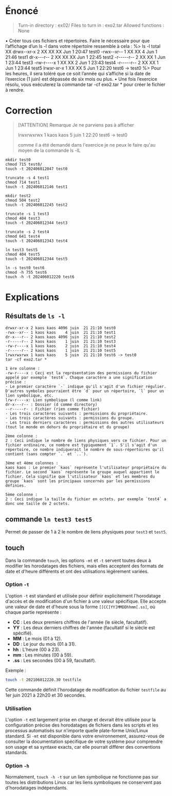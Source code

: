 
# Énoncé
> Turn-in directory : ex02/
> Files to turn in : exo2.tar
> Allowed functions : None

• Créer tous ces fichiers et répertoires. Faire le nécessaire pour que l’affichage d’un
ls -l dans votre répertoire ressemble à cela :
%> ls -l
total XX
drwx--xr-x 2 XX XX XX Jun 1 20:47 test0
-rwx--xr-- 1 XX XX 4 Jun 1 21:46 test1
dr-x---r-- 2 XX XX XX Jun 1 22:45 test2
-r-----r-- 2 XX XX 1 Jun 1 23:44 test3
-rw-r----x 1 XX XX 2 Jun 1 23:43 test4
-r-----r-- 2 XX XX 1 Jun 1 23:44 test5
lrwxr-xr-x 1 XX XX 5 Jun 1 22:20 test6 -> test0
%>
Pour les heures, il sera toléré que ce soit l’année qui s’affiche si la date de l’exercice
(1 juin) est dépassée de six mois ou plus.
• Une fois l’exercice résolu, vous exécuterez la commande tar -cf exo2.tar * pour
créer le fichier à rendre.

# Correction

> [!ATTENTION] Remarque
> Je ne parviens pas à afficher 
> 
> lrwxrwxrwx 1 kaos kaos    5 juin   1 22:20 test6 -> test0
> 
> comme il a été demandé dans l'exercice
> je ne peux le faire qu'au moyen de la commande ls -lL


```shell
mkdir test0
chmod 715 test0/
touch -t 202406012047 test0

truncate -s 4 test1
chmod 714 test1
touch -t 202406012146 test1

mkdir test2
chmod 504 test2
touch -t 202406012245 test2

truncate -s 1 test3
chmod 404 test3
touch -t 202406012344 test3

truncate -s 2 test4
chmod 641 test4
touch -t 202406012343 test4

ln test3 test5
chmod 404 test5
touch -t 202406012344 test5

ln -s test0 test6
chmod -h 755 test6
touch -h -t 202406012220 test6
```

# Explications

## Résultats de `ls -l`

```terminal
drwxr-xr-x 2 kaos kaos 4096 juin  21 21:10 test0  
-rwx--xr-- 1 kaos kaos    4 juin  21 21:10 test1  
dr-x---r-- 2 kaos kaos 4096 juin  21 21:10 test2  
-r-----r-- 2 kaos kaos    1 juin  21 21:10 test3  
-rw-r----x 1 kaos kaos    2 juin  21 21:10 test4  
-r-----r-- 2 kaos kaos    1 juin  21 21:10 test5  
lrwxrwxrwx 1 kaos kaos    5 juin  21 21:10 test6 -> test0  
tar -cf exo2.tar *  
```


```
1 ère colonne :
-rw-r----x : Ceci est la représentation des permissions du fichier appelé par exemple `test4`. Chaque caractère a une signification précise :
- Le premier caractère `-` indique qu'il s'agit d'un fichier régulier. D'autres symboles pourraient être `d` pour un répertoire, `l` pour un lien symbolique, etc.
lrw-r----x: Lien symbolique (l comme link)
dr-x---r-- : Dossier (d comme directory)
--r-----r- : Fichier (rien comme fichier)
- Les trois caractères suivants : permissions du propriétaire.
- Les trois caractères suivants : permissions du groupe.
- Les trois derniers caractères : permissions des autres utilisateurs (tout le monde en dehors du propriétaire et du groupe)

2ème colonne :
2 : Ceci indique le nombre de liens physiques vers ce fichier. Pour un fichier ordinaire, ce nombre est typiquement `1`. S'il s'agit d'un répertoire, ce nombre indiquerait le nombre de sous-répertoires qu'il contient (sans compter `.` et `..`).

3ème et 4ème colonnes :
kaos kaos : Le premier `kaos` représente l'utilisateur propriétaire du fichier. Le second `kaos` représente le groupe auquel appartient le fichier. Cela signifie que l'utilisateur `kaos` et les membres du groupe `kaos` sont les principaux concernés par les permissions définies.

5ème colonne :
2 : Ceci indique la taille du fichier en octets. par exemple `test4` a donc une taille de 2 octets.

```



## commande `ln test3 test5`

Permet de passer de 1 à 2 le nombre de liens physiques pour `test3` et `test5`.

## touch

Dans la commande `touch`, les options `-mt` et `-t` servent toutes deux à modifier les horodatages des fichiers, mais elles acceptent des formats de date et d'heure différents et ont des utilisations légèrement variées.

### Option `-t`
L'option `-t` est standard et utilisée pour définir explicitement l'horodatage d'accès et de modification d'un fichier à une valeur spécifique. Elle accepte une valeur de date et d'heure sous la forme `[[CC]YY]MMDDhhmm[.ss]`, où chaque partie représente :

- **CC** : Les deux premiers chiffres de l'année (le siècle, facultatif).
- **YY** : Les deux derniers chiffres de l'année (facultatif si le siècle est spécifié).
- **MM** : Le mois (01 à 12).
- **DD** : Le jour du mois (01 à 31).
- **hh** : L'heure (00 à 23).
- **mm** : Les minutes (00 à 59).
- **.ss** : Les secondes (00 à 59, facultatif).

Exemple :
```bash
touch -t 202106012220.30 testfile
```
Cette commande définit l'horodatage de modification du fichier `testfile` au 1er juin 2021 à 22h20 et 30 secondes.

### Utilisation
L'option `-t` est largement prise en charge et devrait être utilisée pour la configuration précise des horodatages de fichiers dans les scripts et les processus automatisés sur n'importe quelle plate-forme Unix/Linux standard. Si `-mt` est disponible dans votre environnement, assurez-vous de consulter la documentation spécifique de votre système pour comprendre son usage et sa syntaxe exacts, car elle pourrait différer des conventions standards.

### Option `-h`

Normalement, `touch -h -t` sur un lien symbolique ne fonctionne pas sur toutes les distributions Linux car les liens symboliques ne conservent pas d'horodatages indépendants.